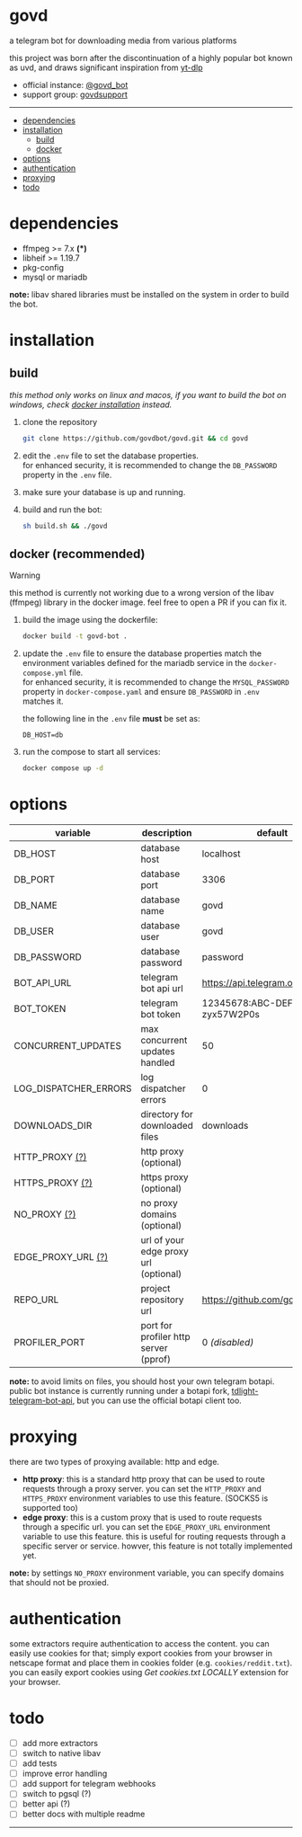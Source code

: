 # govd
a telegram bot for downloading media from various platforms

this project was born after the discontinuation of a highly popular bot known as uvd, and draws significant inspiration from [yt-dlp](https://github.com/yt-dlp/yt-dlp)

- official instance: [@govd_bot](https://t.me/govd_bot)
- support group: [govdsupport](https://t.me/govdsupport)

---

* [dependencies](#dependencies)
* [installation](#installation)
    * [build](#build)
    * [docker](#docker-recommended)
* [options](#options)
* [authentication](#authentication)
* [proxying](#proxying)
* [todo](#todo)

# dependencies
- ffmpeg >= 7.x **(*)**
- libheif >= 1.19.7
- pkg-config
- mysql or mariadb

**note:** libav shared libraries must be installed on the system in order to build the bot.

# installation
## build
_this method only works on linux and macos, if you want to build the bot on windows, check [docker installation](#installation-with-docker) instead._

1. clone the repository
    ```bash
    git clone https://github.com/govdbot/govd.git && cd govd
    ```

2. edit the `.env` file to set the database properties.  
   for enhanced security, it is recommended to change the `DB_PASSWORD` property in the `.env` file.

3. make sure your database is up and running.

4. build and run the bot:

    ```bash
    sh build.sh && ./govd
    ```

## docker (recommended)
> [!WARNING]  
> this method is currently not working due to a wrong version of the libav (ffmpeg) library in the docker image. feel free to open a PR if you can fix it.

1. build the image using the dockerfile:

    ```bash
    docker build -t govd-bot .
    ```

2. update the `.env` file to ensure the database properties match the environment variables defined for the mariadb service in the `docker-compose.yml` file.  
   for enhanced security, it is recommended to change the `MYSQL_PASSWORD` property in `docker-compose.yaml` and ensure `DB_PASSWORD` in `.env` matches it.

    the following line in the `.env` file **must** be set as:

    ```
    DB_HOST=db
    ```

3. run the compose to start all services:

    ```bash
    docker compose up -d
    ```

# options
| variable               | description                                  | default                               |
|------------------------|----------------------------------------------|---------------------------------------|
| DB_HOST                | database host                                | localhost                             |
| DB_PORT                | database port                                | 3306                                  |
| DB_NAME                | database name                                | govd                                  |
| DB_USER                | database user                                | govd                                  |
| DB_PASSWORD            | database password                            | password                              |
| BOT_API_URL            | telegram bot api url                         | https://api.telegram.org              |
| BOT_TOKEN              | telegram bot token                           | 12345678:ABC-DEF1234ghIkl-zyx57W2P0s  |
| CONCURRENT_UPDATES     | max concurrent updates handled               | 50                                    |
| LOG_DISPATCHER_ERRORS  | log dispatcher errors                        | 0                                     |
| DOWNLOADS_DIR          | directory for downloaded files               | downloads                             |
| HTTP_PROXY  [(?)](#proxying)           | http proxy (optional)                        |                                       |
| HTTPS_PROXY [(?)](#proxying)            | https proxy (optional)                       |                                       |
| NO_PROXY         [(?)](#proxying)      | no proxy domains (optional)                  |                                       |
| EDGE_PROXY_URL [(?)](#proxying)         | url of your edge proxy url (optional)        |                                       |
| REPO_URL               | project repository url                       | https://github.com/govdbot/govd       |
| PROFILER_PORT          | port for profiler http server (pprof)        | 0 _(disabled)_                        |

**note:** to avoid limits on files, you should host your own telegram botapi. public bot instance is currently running under a botapi fork, [tdlight-telegram-bot-api](https://github.com/tdlight-team/tdlight-telegram-bot-api), but you can use the official botapi client too.

# proxying
there are two types of proxying available: http and edge.
- **http proxy**: this is a standard http proxy that can be used to route requests through a proxy server. you can set the `HTTP_PROXY` and `HTTPS_PROXY` environment variables to use this feature. (SOCKS5 is supported too)
- **edge proxy**: this is a custom proxy that is used to route requests through a specific url. you can set the `EDGE_PROXY_URL` environment variable to use this feature. this is useful for routing requests through a specific server or service. howver, this feature is not totally implemented yet.

**note:** by settings `NO_PROXY` environment variable, you can specify domains that should not be proxied.

# authentication
some extractors require authentication to access the content. you can easily use cookies for that; simply export cookies from your browser in netscape format and place them in cookies folder (e.g. `cookies/reddit.txt`). you can easily export cookies using _Get cookies.txt LOCALLY_ extension for your browser.

# todo
- [ ] add more extractors
- [ ] switch to native libav
- [ ] add tests
- [ ] improve error handling
- [ ] add support for telegram webhooks
- [ ] switch to pgsql (?)
- [ ] better api (?)
- [ ] better docs with multiple readme

---